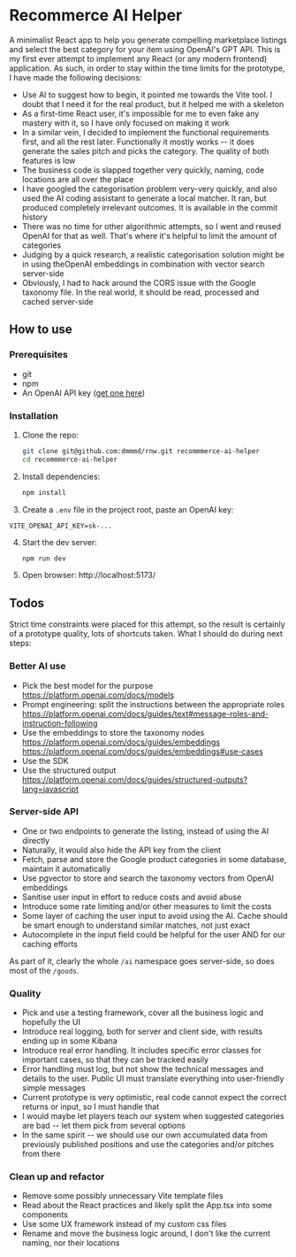 # Recommerce AI Helper

A minimalist React app to help you generate compelling marketplace listings and select the best category for your item using OpenAI's GPT API.
This is my first ever attempt to implement any React (or any modern frontend) application. As such, in order to stay within the time limits for the prototype, I have made the following decisions:
- Use AI to suggest how to begin, it pointed me towards the Vite tool. I doubt that I need it for the real product, but it helped me with a skeleton
- As a first-time React user, it's impossible for me to even fake any mastery with it, so I have only focused on making it work
- In a similar vein, I decided to implement the functional requirements first, and all the rest later. Functionally it mostly works -- it does generate the sales pitch and picks the category. The quality of both features is low
- The business code is slapped together very quickly, naming, code locations are all over the place
- I have googled the categorisation problem very-very quickly, and also used the AI coding assistant to generate a local matcher. It ran, but produced completely irrelevant outcomes. It is available in the commit history
- There was no time for other algorithmic attempts, so I went and reused OpenAI for that as well. That's where it's helpful to limit the amount of categories
- Judging by a quick research, a realistic categorisation solution might be in using theOpenAI embeddings in combination with vector search server-side
- Obviously, I had to hack around the CORS issue with the Google taxonomy file. In the real world, it should be read, processed and cached server-side

## How to use

### Prerequisites
- git
- npm
- An OpenAI API key ([get one here](https://platform.openai.com/))

### Installation
1. Clone the repo:
   ```sh
   git clone git@github.com:dmmmd/rnw.git recommmerce-ai-helper 
   cd recommmerce-ai-helper
   ```
2. Install dependencies:
   ```sh
   npm install
   ```
3. Create a `.env` file in the project root, paste an OpenAI key:
```
VITE_OPENAI_API_KEY=sk-...
```
4. Start the dev server:
   ```sh
   npm run dev
   ```
5. Open browser: http://localhost:5173/

## Todos

Strict time constraints were placed for this attempt, so the result is certainly of a prototype quality, lots of shortcuts taken.
What I should do during next steps:

### Better AI use
- Pick the best model for the purpose https://platform.openai.com/docs/models
- Prompt engineering: split the instructions between the appropriate roles https://platform.openai.com/docs/guides/text#message-roles-and-instruction-following
- Use the embeddings to store the taxonomy nodes https://platform.openai.com/docs/guides/embeddings https://platform.openai.com/docs/guides/embeddings#use-cases
- Use the SDK
- Use the structured output https://platform.openai.com/docs/guides/structured-outputs?lang=javascript

### Server-side API
- One or two endpoints to generate the listing, instead of using the AI directly
- Naturally, it would also hide the API key from the client
- Fetch, parse and store the Google product categories in some database, maintain it automatically
- Use pgvector to store and search the taxonomy vectors from OpenAI embeddings
- Sanitise user input in effort to reduce costs and avoid abuse
- Introduce some rate limiting and/or other measures to limit the costs
- Some layer of caching the user input to avoid using the AI. Cache should be smart enough to understand similar matches, not just exact
- Autocomplete in the input field could be helpful for the user AND for our caching efforts

As part of it, clearly the whole `/ai` namespace goes server-side, so does most of the `/goods`.

### Quality
- Pick and use a testing framework, cover all the business logic and hopefully the UI
- Introduce real logging, both for server and client side, with results ending up in some Kibana
- Introduce real error handling. It includes specific error classes for important cases, so that they can be tracked easily
- Error handling must log, but not show the technical messages and details to the user. Public UI must translate everything into user-friendly simple messages
- Current prototype is very optimistic, real code cannot expect the correct returns or input, so I must handle that
- I would maybe let players teach our system when suggested categories are bad -- let them pick from several options
- In the same spirit -- we should use our own accumulated data from previously published positions and use the categories and/or pitches from there
 
### Clean up and refactor
- Remove some possibly unnecessary Vite template files
- Read about the React practices and likely split the App.tsx into some components
- Use some UX framework instead of my custom css files
- Rename and move the business logic around, I don't like the current naming, nor their locations
